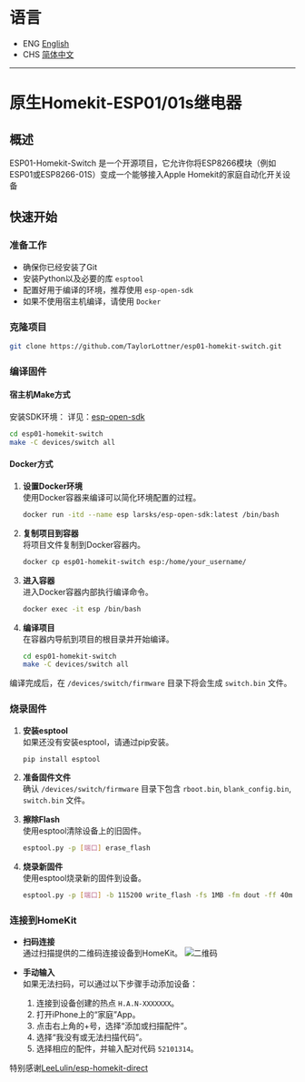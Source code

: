 # 语言
- ENG [English](README.md)
- CHS [简体中文](README_CHS.md)

---

# 原生Homekit-ESP01/01s继电器

## 概述
ESP01-Homekit-Switch 是一个开源项目，它允许你将ESP8266模块（例如ESP01或ESP8266-01S）变成一个能够接入Apple Homekit的家庭自动化开关设备

## 快速开始

### 准备工作
- 确保你已经安装了Git
- 安装Python以及必要的库 `esptool`
- 配置好用于编译的环境，推荐使用 `esp-open-sdk`
- 如果不使用宿主机编译，请使用 `Docker`

### 克隆项目
```bash
git clone https://github.com/TaylorLottner/esp01-homekit-switch.git
```

### 编译固件
#### 宿主机Make方式
安装SDK环境：
详见：[esp-open-sdk](https://github.com/pfalcon/esp-open-sdk)

```bash
cd esp01-homekit-switch
make -C devices/switch all
```

#### Docker方式
1. **设置Docker环境**  
   使用Docker容器来编译可以简化环境配置的过程。
   ```bash
   docker run -itd --name esp larsks/esp-open-sdk:latest /bin/bash
   ```

2. **复制项目到容器**  
   将项目文件复制到Docker容器内。
   ```bash
   docker cp esp01-homekit-switch esp:/home/your_username/
   ```

3. **进入容器**  
   进入Docker容器内部执行编译命令。
   ```bash
   docker exec -it esp /bin/bash
   ```

4. **编译项目**  
   在容器内导航到项目的根目录并开始编译。
   ```bash
   cd esp01-homekit-switch
   make -C devices/switch all
   ```

编译完成后，在 `/devices/switch/firmware` 目录下将会生成 `switch.bin` 文件。

### 烧录固件
1. **安装esptool**  
   如果还没有安装esptool，请通过pip安装。
   ```bash
   pip install esptool
   ```

2. **准备固件文件**  
   确认 `/devices/switch/firmware` 目录下包含 `rboot.bin`, `blank_config.bin`, `switch.bin` 文件。

3. **擦除Flash**  
   使用esptool清除设备上的旧固件。
   ```bash
   esptool.py -p [端口] erase_flash
   ```

4. **烧录新固件**  
   使用esptool烧录新的固件到设备。
   ```bash
   esptool.py -p [端口] -b 115200 write_flash -fs 1MB -fm dout -ff 40m 0x0 rboot.bin 0x1000 blank_config.bin 0x2000 switch.bin
   ```

### 连接到HomeKit
- **扫码连接**  
  通过扫描提供的二维码连接设备到HomeKit。
  ![二维码](qrcode.svg)

- **手动输入**  
  如果无法扫码，可以通过以下步骤手动添加设备：
  1. 连接到设备创建的热点 `H.A.N-XXXXXXX`。
  2. 打开iPhone上的“家庭”App。
  3. 点击右上角的+号，选择“添加或扫描配件”。
  4. 选择“我没有或无法扫描代码”。
  5. 选择相应的配件，并输入配对代码 `52101314`。


特别感谢[LeeLulin/esp-homekit-direct](https://github.com/LeeLulin/esp-homekit-direct)